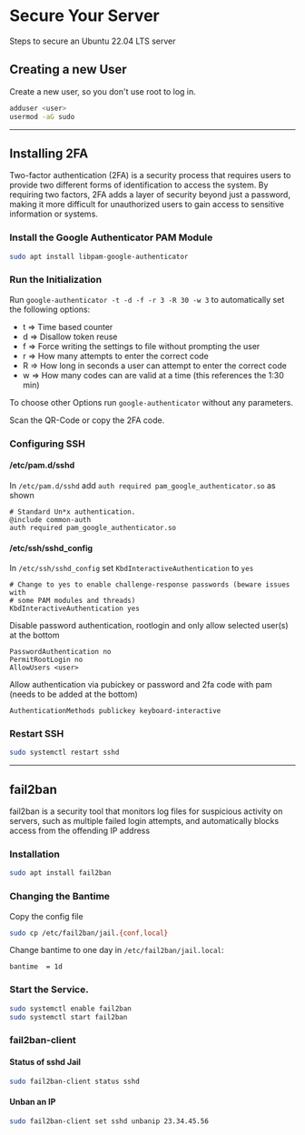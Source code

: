# Secure Your Server

Steps to secure an Ubuntu 22.04 LTS server

## Creating a new User

Create a new user, so you don't use root to log in.

```sh
adduser <user>
usermod -aG sudo
```

***

## Installing 2FA

Two-factor authentication (2FA) is a security process that requires users to provide two different forms of identification to access the system.
By requiring two factors, 2FA adds a layer of security beyond just a password, making it more difficult for unauthorized users to gain access to sensitive information or systems.

### Install the Google Authenticator PAM Module

```sh
sudo apt install libpam-google-authenticator
```

### Run the Initialization

Run `google-authenticator -t -d -f -r 3 -R 30 -w 3` to automatically set the following options:

- t => Time based counter
- d => Disallow token reuse
- f => Force writing the settings to file without prompting the user
- r => How many attempts to enter the correct code
- R => How long in seconds a user can attempt to enter the correct code
- w => How many codes can are valid at a time (this references the 1:30 min)

To choose other Options run `google-authenticator` without any parameters.

Scan the QR-Code or copy the 2FA code.

### Configuring SSH

#### /etc/pam.d/sshd

In `/etc/pam.d/sshd` add `auth required pam_google_authenticator.so` as shown
```
# Standard Un*x authentication.
@include common-auth
auth required pam_google_authenticator.so
```

#### /etc/ssh/sshd_config

In `/etc/ssh/sshd_config` set `KbdInteractiveAuthentication` to `yes`
```
# Change to yes to enable challenge-response passwords (beware issues with
# some PAM modules and threads)
KbdInteractiveAuthentication yes
```

Disable password authentication, rootlogin and only allow selected user(s) at the bottom
```
PasswordAuthentication no
PermitRootLogin no
AllowUsers <user>
```

Allow authentication via pubickey or password and 2fa code with pam (needs to be added at the bottom)
```
AuthenticationMethods publickey keyboard-interactive
```

### Restart SSH

```sh
sudo systemctl restart sshd
```

***

## fail2ban

fail2ban is a security tool that monitors log files for suspicious activity on servers,
such as multiple failed login attempts, and automatically blocks access from the offending IP address

### Installation

```sh
sudo apt install fail2ban
```

### Changing the Bantime

Copy the config file

```sh
sudo cp /etc/fail2ban/jail.{conf,local}
```

Change bantime to one day in `/etc/fail2ban/jail.local`:

```
bantime  = 1d
```

### Start the Service.

```sh
sudo systemctl enable fail2ban
sudo systemctl start fail2ban
```


### fail2ban-client

#### Status of sshd Jail

```sh
sudo fail2ban-client status sshd
```

#### Unban an IP

```sh
sudo fail2ban-client set sshd unbanip 23.34.45.56
```
